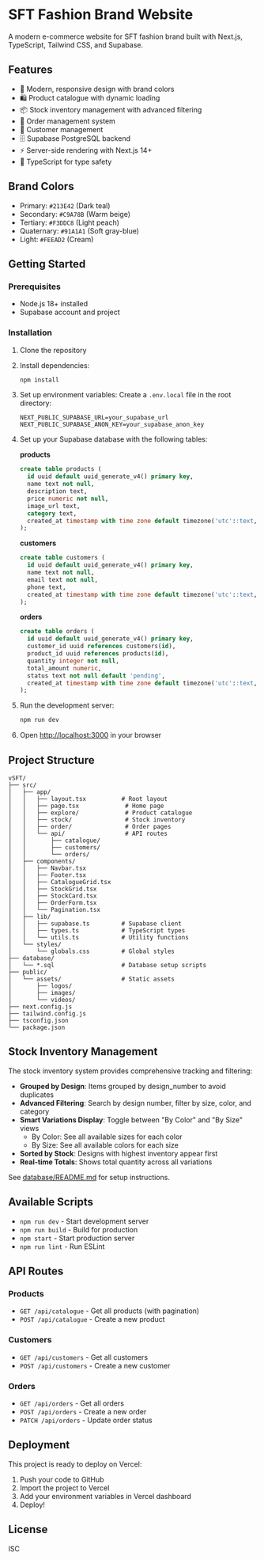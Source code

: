 # SFT Fashion Brand Website

A modern e-commerce website for SFT fashion brand built with Next.js, TypeScript, Tailwind CSS, and Supabase.

## Features

- 🎨 Modern, responsive design with brand colors
- 🛍️ Product catalogue with dynamic loading
- 📦 Stock inventory management with advanced filtering
- 🔄 Order management system
- 👥 Customer management
- 🗄️ Supabase PostgreSQL backend
- ⚡ Server-side rendering with Next.js 14+
- 🎯 TypeScript for type safety

## Brand Colors

- Primary: `#213E42` (Dark teal)
- Secondary: `#C9A78B` (Warm beige)
- Tertiary: `#F3DDC8` (Light peach)
- Quaternary: `#91A1A1` (Soft gray-blue)
- Light: `#FEEAD2` (Cream)

## Getting Started

### Prerequisites

- Node.js 18+ installed
- Supabase account and project

### Installation

1. Clone the repository
2. Install dependencies:
   ```bash
   npm install
   ```

3. Set up environment variables:
   Create a `.env.local` file in the root directory:
   ```env
   NEXT_PUBLIC_SUPABASE_URL=your_supabase_url
   NEXT_PUBLIC_SUPABASE_ANON_KEY=your_supabase_anon_key
   ```

4. Set up your Supabase database with the following tables:

   **products**
   ```sql
   create table products (
     id uuid default uuid_generate_v4() primary key,
     name text not null,
     description text,
     price numeric not null,
     image_url text,
     category text,
     created_at timestamp with time zone default timezone('utc'::text, now())
   );
   ```

   **customers**
   ```sql
   create table customers (
     id uuid default uuid_generate_v4() primary key,
     name text not null,
     email text not null,
     phone text,
     created_at timestamp with time zone default timezone('utc'::text, now())
   );
   ```

   **orders**
   ```sql
   create table orders (
     id uuid default uuid_generate_v4() primary key,
     customer_id uuid references customers(id),
     product_id uuid references products(id),
     quantity integer not null,
     total_amount numeric,
     status text not null default 'pending',
     created_at timestamp with time zone default timezone('utc'::text, now())
   );
   ```

5. Run the development server:
   ```bash
   npm run dev
   ```

6. Open [http://localhost:3000](http://localhost:3000) in your browser

## Project Structure

```
vSFT/
├── src/
│   ├── app/
│   │   ├── layout.tsx          # Root layout
│   │   ├── page.tsx             # Home page
│   │   ├── explore/             # Product catalogue
│   │   ├── stock/               # Stock inventory
│   │   ├── order/               # Order pages
│   │   └── api/                 # API routes
│   │       ├── catalogue/
│   │       ├── customers/
│   │       └── orders/
│   ├── components/
│   │   ├── Navbar.tsx
│   │   ├── Footer.tsx
│   │   ├── CatalogueGrid.tsx
│   │   ├── StockGrid.tsx
│   │   ├── StockCard.tsx
│   │   ├── OrderForm.tsx
│   │   └── Pagination.tsx
│   ├── lib/
│   │   ├── supabase.ts         # Supabase client
│   │   ├── types.ts            # TypeScript types
│   │   └── utils.ts            # Utility functions
│   └── styles/
│       └── globals.css         # Global styles
├── database/
│   └── *.sql                   # Database setup scripts
├── public/
│   └── assets/                 # Static assets
│       ├── logos/
│       ├── images/
│       └── videos/
├── next.config.js
├── tailwind.config.js
├── tsconfig.json
└── package.json
```

## Stock Inventory Management

The stock inventory system provides comprehensive tracking and filtering:

- **Grouped by Design**: Items grouped by design_number to avoid duplicates
- **Advanced Filtering**: Search by design number, filter by size, color, and category
- **Smart Variations Display**: Toggle between "By Color" and "By Size" views
  - By Color: See all available sizes for each color
  - By Size: See all available colors for each size
- **Sorted by Stock**: Designs with highest inventory appear first
- **Real-time Totals**: Shows total quantity across all variations

See [database/README.md](database/README.md) for setup instructions.

## Available Scripts

- `npm run dev` - Start development server
- `npm run build` - Build for production
- `npm start` - Start production server
- `npm run lint` - Run ESLint

## API Routes

### Products
- `GET /api/catalogue` - Get all products (with pagination)
- `POST /api/catalogue` - Create a new product

### Customers
- `GET /api/customers` - Get all customers
- `POST /api/customers` - Create a new customer

### Orders
- `GET /api/orders` - Get all orders
- `POST /api/orders` - Create a new order
- `PATCH /api/orders` - Update order status

## Deployment

This project is ready to deploy on Vercel:

1. Push your code to GitHub
2. Import the project to Vercel
3. Add your environment variables in Vercel dashboard
4. Deploy!

## License

ISC
